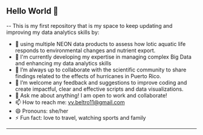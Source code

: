 ## Hello World 👋

-- 
This is my first repository that is my space to keep updating and improving my data analytics skills by:

* 🔭 using multiple NEON data products to assess how lotic aquatic life responds to environmental changes and nutrient export.
* 🌱 I'm currently developing my expertise in managing complex Big Data and enhancing my data analytics skills
* 👯 I’m always up to collaborate with the scientific community to share findings related to the effects of hurricanes in Puerto Rico.
* 🤔 I’m welcome any feedback and suggestions to improve coding and create impactful, clear and effective scripts and data visualizations. 
* 💬 Ask me about anything! I am open to work and collaborate!
* 📫 How to reach me: vv.beltro11@gmail.com
* 😄 Pronouns: she/her
* ⚡ Fun fact: love to travel, watching sports and family
---
